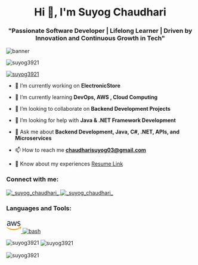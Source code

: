 
<h1 align="center">Hi 👋, I'm Suyog Chaudhari</h1>
<h3 align="center">"Passionate Software Developer | Lifelong Learner | Driven by Innovation and Continuous Growth in Tech"</h3>

<p>
  <img src="https://drive.google.com/uc?id=1GDaDOr_7yIiMUsFQeOPjR0qlZXviO2D-" 
       alt="banner" 
       style="width: 100%; height: 500px; object-fit: cover;" />
</p>


<p align="left"> <img src="https://komarev.com/ghpvc/?username=suyog3921&label=Profile%20views&color=0e75b6&style=flat" alt="suyog3921" /> </p>

<p align="left"> 
  <a href="https://github.com/ryo-ma/github-profile-trophy">
    <img src="https://github-profile-trophy.vercel.app/?username=suyog3921" alt="suyog3921" />
  </a> 
</p>

- 🔭 I’m currently working on **ElectronicStore**

- 🌱 I’m currently learning **DevOps, AWS , Cloud Computing**

- 👯 I’m looking to collaborate on **Backend Development Projects**

- 🤝 I’m looking for help with **Java & .NET Framework Development**

- 💬 Ask me about **Backend Development, Java, C#, .NET, APIs, and Microservices**

- 📫 How to reach me **chaudharisuyog03@gmail.com**

- 📄 Know about my experiences [Resume Link](https://drive.google.com/file/d/1hNbcQeol-6imqg7CUs9HYmL1IZg8IUx4/view?usp=drive_link)

<h3 align="left">Connect with me:</h3>
<p align="left">
<a href="https://instagram.com/_suyog_chaudhari_" target="blank">
  <img align="center" src="https://raw.githubusercontent.com/rahuldkjain/github-profile-readme-generator/master/src/images/icons/Social/instagram.svg" alt="_suyog_chaudhari_" height="30" width="40" />
</a>
<a href="https://www.leetcode.com/_suyog_chaudhari_" target="blank">
  <img align="center" src="https://raw.githubusercontent.com/rahuldkjain/github-profile-readme-generator/master/src/images/icons/Social/leet-code.svg" alt="_suyog_chaudhari_" height="30" width="40" />
</a>
</p>

<h3 align="left">Languages and Tools:</h3>
<p align="left"> 
  <a href="https://aws.amazon.com" target="_blank" rel="noreferrer"> 
    <img src="https://raw.githubusercontent.com/devicons/devicon/master/icons/amazonwebservices/amazonwebservices-original-wordmark.svg" alt="aws" width="40" height="40"/> 
  </a> 
  <a href="https://www.gnu.org/software/bash/" target="_blank" rel="noreferrer"> 
    <img src="https://www.vectorlogo.zone/logos/gnu_bash/gnu_bash-icon.svg" alt="bash" width="40" height="40"/> 
  </a> 
  <!-- Add the rest of your languages/tools here -->
</p>

<p><img align="left" src="https://github-readme-stats.vercel.app/api/top-langs?username=suyog3921&show_icons=true&locale=en&layout=compact" alt="suyog3921" /></p>

<p>&nbsp;<img align="center" src="https://github-readme-stats.vercel.app/api?username=suyog3921&show_icons=true&locale=en" alt="suyog3921" /></p>

<p><img align="center" src="https://github-readme-streak-stats.herokuapp.com/?user=suyog3921&" alt="suyog3921" /></p>
